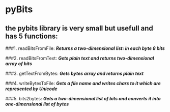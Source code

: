 # pyBits

## the pybits library is very small but usefull and has 5 functions:

###1. readBitsFromFile: **_Returns a two-dimensional list: in each byte 8 bits_**

###2. readBitsFromText: **_Gets plain text and returns two-dimensional array of bits_**

###3. getTextFromBytes: **_Gets bytes array and returns plain text_**

###4. writeBytesToFile: **_Gets a file name and writes chars to it which are represented by Unicode_**

###5. bits2bytes: **_Gets a two-dimensional list of bits and converts it into one-dimensional list of bytes_**
